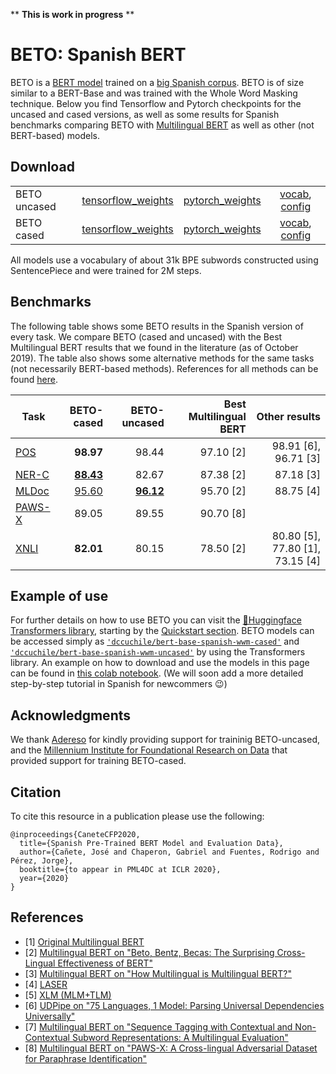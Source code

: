 ** **This is work in progress** **

# BETO: Spanish BERT

BETO is a [BERT model](https://github.com/google-research/bert) trained on a [big Spanish corpus](https://github.com/josecannete/spanish-corpora). BETO is of size similar to a BERT-Base and was trained with the Whole Word Masking technique. Below you find Tensorflow and Pytorch checkpoints for the uncased and cased versions, as well as some results for Spanish benchmarks comparing BETO with [Multilingual BERT](https://github.com/google-research/bert/blob/master/multilingual.md) as well as other (not BERT-based) models.

## Download

| | | | |
|-|:--------:|:-----:|:----:|
|BETO uncased|[tensorflow_weights](https://users.dcc.uchile.cl/~jperez/beto/uncased_2M/tensorflow_weights.tar.gz) | [pytorch_weights](https://users.dcc.uchile.cl/~jperez/beto/uncased_2M/pytorch_weights.tar.gz) | [vocab](https://users.dcc.uchile.cl/~jperez/beto/uncased_2M/vocab.txt), [config](https://users.dcc.uchile.cl/~jperez/beto/uncased_2M/config.json) |
|BETO cased| [tensorflow_weights](https://users.dcc.uchile.cl/~jperez/beto/cased_2M/tensorflow_weights.tar.gz) | [pytorch_weights](https://users.dcc.uchile.cl/~jperez/beto/cased_2M/pytorch_weights.tar.gz) | [vocab](https://users.dcc.uchile.cl/~jperez/beto/cased_2M/vocab.txt), [config](https://users.dcc.uchile.cl/~jperez/beto/cased_2M/config.json) |

All models use a vocabulary of about 31k BPE subwords constructed using SentencePiece and were trained for 2M steps. 

## Benchmarks

The following table shows some BETO results in the Spanish version of every task. 
We compare BETO (cased and uncased) with the Best Multilingual BERT results that 
we found in the literature (as of October 2019). 
The table also shows some alternative methods for the same tasks (not necessarily BERT-based methods).
References for all methods can be found [here](#references).

|Task   | BETO-cased    | BETO-uncased  | Best Multilingual BERT    | Other results                  |
|-------|--------------:|--------------:|--------------------------:|-------------------------------:|
|[POS](https://lindat.mff.cuni.cz/repository/xmlui/handle/11234/1-1827)    | **98.97**     | 98.44     | 97.10 [2]                 | 98.91 [6], 96.71 [3]           |
|[NER-C](https://www.kaggle.com/nltkdata/conll-corpora)  | [**88.43**](https://github.com/gchaperon/beto-benchmarks/blob/master/conll2002/dev_results_beto-cased_conll2002.txt)         | 82.67         | 87.38 [2]                 | 87.18 [3]                      |
|[MLDoc](https://github.com/facebookresearch/MLDoc)  | [95.60](https://github.com/gchaperon/beto-benchmarks/blob/master/MLDoc/dev_results_beto-cased_mldoc.txt)        | [**96.12**](https://github.com/gchaperon/beto-benchmarks/blob/master/MLDoc/dev_results_beto-uncased_mldoc.txt)     | 95.70 [2]                 | 88.75 [4]                      |
|[PAWS-X](https://github.com/google-research-datasets/paws/tree/master/pawsx) | 89.05         | 89.55         | 90.70 [8]                 |
|[XNLI](https://github.com/facebookresearch/XNLI)   | **82.01**         | 80.15     | 78.50 [2]                 | 80.80 [5], 77.80 [1], 73.15 [4]|

## Example of use

For further details on how to use BETO you can visit the [🤗Huggingface Transformers library](https://github.com/huggingface/transformers), starting by the [Quickstart section](https://huggingface.co/transformers/quickstart.html). 
BETO models can be accessed simply as [`'dccuchile/bert-base-spanish-wwm-cased'`](https://huggingface.co/dccuchile/bert-base-spanish-wwm-cased) and [`'dccuchile/bert-base-spanish-wwm-uncased'`](https://huggingface.co/dccuchile/bert-base-spanish-wwm-uncased) by using the Transformers library. 
An example on how to download and use the models in this page can be found in [this colab notebook](https://colab.research.google.com/drive/1uRwg4UmPgYIqGYY4gW_Nsw9782GFJbPt).
(We will soon add a more detailed step-by-step tutorial in Spanish for newcommers 😉) 


## Acknowledgments

We thank [Adereso](https://www.adere.so/) for kindly providing support for traininig BETO-uncased, and the [Millennium Institute for Foundational Research on Data](https://imfd.cl/en/)
that provided support for training BETO-cased. 

## Citation

To cite this resource in a publication please use the following:

```
@inproceedings{CaneteCFP2020,
  title={Spanish Pre-Trained BERT Model and Evaluation Data},
  author={Cañete, José and Chaperon, Gabriel and Fuentes, Rodrigo and Pérez, Jorge},
  booktitle={to appear in PML4DC at ICLR 2020},
  year={2020}
}
```

## References

* [1] [Original Multilingual BERT](https://github.com/google-research/bert/blob/master/multilingual.md)
* [2] [Multilingual BERT on "Beto, Bentz, Becas: The Surprising Cross-Lingual Effectiveness of BERT"](https://arxiv.org/pdf/1904.09077.pdf)
* [3] [Multilingual BERT on "How Multilingual is Multilingual BERT?"](https://arxiv.org/pdf/1906.01502.pdf)
* [4] [LASER](https://arxiv.org/abs/1812.10464)
* [5] [XLM (MLM+TLM)](https://arxiv.org/pdf/1901.07291.pdf)
* [6] [UDPipe on "75 Languages, 1 Model: Parsing Universal Dependencies Universally"](https://arxiv.org/pdf/1904.02099.pdf)
* [7] [Multilingual BERT on "Sequence Tagging with Contextual and Non-Contextual Subword Representations: A Multilingual Evaluation"](https://arxiv.org/pdf/1906.01569.pdf)
* [8] [Multilingual BERT on "PAWS-X: A Cross-lingual Adversarial Dataset for Paraphrase Identification"](https://arxiv.org/abs/1908.11828)
